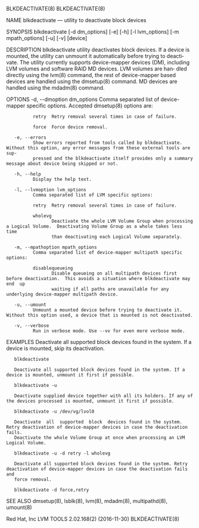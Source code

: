 BLKDEACTIVATE(8)                                                                                                                  BLKDEACTIVATE(8)

NAME
       blkdeactivate — utility to deactivate block devices

SYNOPSIS
       blkdeactivate [-d dm_options] [-e] [-h] [-l lvm_options] [-m mpath_options] [-u] [-v] [device]

DESCRIPTION
       blkdeactivate  utility deactivates block devices. If a device is mounted, the utility can unmount it automatically before trying to deacti‐
       vate. The utility currently supports device-mapper devices (DM), including LVM volumes and software RAID MD devices. LVM volumes  are  han‐
       dled  directly  using the lvm(8) command, the rest of device-mapper based devices are handled using the dmsetup(8) command.  MD devices are
       handled using the mdadm(8) command.

OPTIONS
       -d, --dmoption dm_options
              Comma separated list of device-mapper specific options.  Accepted dmsetup(8) options are:

              retry  Retry removal several times in case of failure.

              force  Force device removal.

       -e, --errors
              Show errors reported from tools called by blkdeactivate. Without this option, any error messages from these external tools are  sup‐
              pressed and the blkdeactivate itself provides only a summary message about device being skipped or not.

       -h, --help
              Display the help text.

       -l, --lvmoption lvm_options
              Comma separated list of LVM specific options:

              retry  Retry removal several times in case of failure.

              wholevg
                     Deactivate the whole LVM Volume Group when processing a Logical Volume.  Deactivating Volume Group as a whole takes less time
                     than deactivating each Logical Volume separately.

       -m, --mpathoption mpath_options
              Comma separated list of device-mapper multipath specific options:

              disablequeueing
                     Disable queueing on all multipath devices first before deactivation.  This avoids a situation where blkdeactivate may end  up
                     waiting if all paths are unavailable for any underlying device-mapper multipath device.

       -u, --umount
              Unmount a mounted device before trying to deactivate it.  Without this option used, a device that is mounted is not deactivated.

       -v, --verbose
              Run in verbose mode. Use --vv for even more verbose mode.

EXAMPLES
       Deactivate all supported block devices found in the system. If a device is mounted, skip its deactivation.

       blkdeactivate

       Deactivate all supported block devices found in the system. If a device is mounted, unmount it first if possible.

       blkdeactivate -u

       Deactivate supplied device together with all its holders. If any of the devices processed is mounted, unmount it first if possible.

       blkdeactivate -u /dev/vg/lvol0

       Deactivate  all  supported  block  devices found in the system. Retry deactivation of device-mapper devices in case the deactivation fails.
       Deactivate the whole Volume Group at once when processing an LVM Logical Volume.

       blkdeactivate -u -d retry -l wholevg

       Deactivate all supported block devices found in the system. Retry deactivation of device-mapper devices in case the deactivation fails  and
       force removal.

       blkdeactivate -d force,retry

SEE ALSO
       dmsetup(8), lsblk(8), lvm(8), mdadm(8), multipathd(8), umount(8)

Red Hat, Inc                                            LVM TOOLS 2.02.168(2) (2016-11-30)                                        BLKDEACTIVATE(8)
